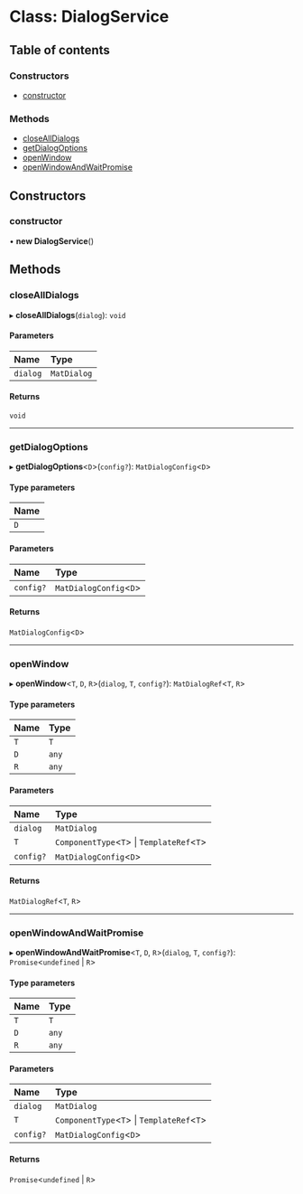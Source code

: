 # Class: DialogService

## Table of contents

### Constructors

- [constructor](DialogService.md#constructor)

### Methods

- [closeAllDialogs](DialogService.md#closealldialogs)
- [getDialogOptions](DialogService.md#getdialogoptions)
- [openWindow](DialogService.md#openwindow)
- [openWindowAndWaitPromise](DialogService.md#openwindowandwaitpromise)

## Constructors

### constructor

• **new DialogService**()

## Methods

### closeAllDialogs

▸ **closeAllDialogs**(`dialog`): `void`

#### Parameters

| Name | Type |
| :------ | :------ |
| `dialog` | `MatDialog` |

#### Returns

`void`

___

### getDialogOptions

▸ **getDialogOptions**<`D`\>(`config?`): `MatDialogConfig`<`D`\>

#### Type parameters

| Name |
| :------ |
| `D` |

#### Parameters

| Name | Type |
| :------ | :------ |
| `config?` | `MatDialogConfig`<`D`\> |

#### Returns

`MatDialogConfig`<`D`\>

___

### openWindow

▸ **openWindow**<`T`, `D`, `R`\>(`dialog`, `T`, `config?`): `MatDialogRef`<`T`, `R`\>

#### Type parameters

| Name | Type |
| :------ | :------ |
| `T` | `T` |
| `D` | `any` |
| `R` | `any` |

#### Parameters

| Name | Type |
| :------ | :------ |
| `dialog` | `MatDialog` |
| `T` | `ComponentType`<`T`\> \| `TemplateRef`<`T`\> |
| `config?` | `MatDialogConfig`<`D`\> |

#### Returns

`MatDialogRef`<`T`, `R`\>

___

### openWindowAndWaitPromise

▸ **openWindowAndWaitPromise**<`T`, `D`, `R`\>(`dialog`, `T`, `config?`): `Promise`<`undefined` \| `R`\>

#### Type parameters

| Name | Type |
| :------ | :------ |
| `T` | `T` |
| `D` | `any` |
| `R` | `any` |

#### Parameters

| Name | Type |
| :------ | :------ |
| `dialog` | `MatDialog` |
| `T` | `ComponentType`<`T`\> \| `TemplateRef`<`T`\> |
| `config?` | `MatDialogConfig`<`D`\> |

#### Returns

`Promise`<`undefined` \| `R`\>
